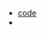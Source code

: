 - [code](https://github.com/rosmontisu/NetworkingWithC/blob/master/Cpp/3_control/2_iteration.cpp)
- 